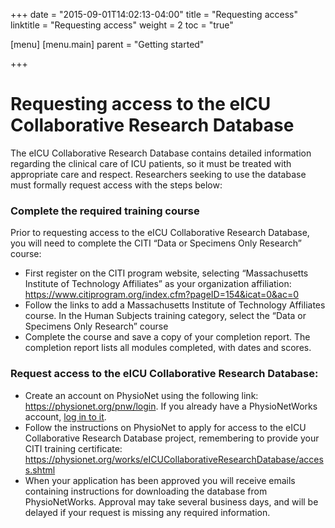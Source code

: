 +++
date = "2015-09-01T14:02:13-04:00"
title = "Requesting access"
linktitle = "Requesting access"
weight = 2
toc = "true"

[menu]
  [menu.main]
    parent = "Getting started"

+++

<!-- # Access to the eICU Collaborative Research Database is not available at this time

*The eICU Collaborative Research Database is currently undergoing testing by a limited user group. Please check this page for updates on public release of the data*. 
-->

# Requesting access to the eICU Collaborative Research Database

The eICU Collaborative Research Database contains detailed information regarding the clinical care of ICU patients, so it must be treated with appropriate care and respect. Researchers seeking to use the database must formally request access with the steps below:

### Complete the required training course

Prior to requesting access to the eICU Collaborative Research Database, you will need to complete the CITI “Data or Specimens Only Research” course:

- First register on the CITI program website, selecting “Massachusetts Institute of Technology Affiliates” as your organization affiliation: https://www.citiprogram.org/index.cfm?pageID=154&icat=0&ac=0
- Follow the links to add a Massachusetts Institute of Technology Affiliates course. In the Human Subjects training category, select the “Data or Specimens Only Research” course
- Complete the course and save a copy of your completion report.  The completion report lists all modules completed, with dates and scores.

### Request access to the eICU Collaborative Research Database: 

- Create an account on PhysioNet using the following link: https://physionet.org/pnw/login. If you already have a PhysioNetWorks account, [log in to it](https://physionet.org/pnw/login).
- Follow the instructions on PhysioNet to apply for access to the eICU Collaborative Research Database project, remembering to provide your CITI training certificate: https://physionet.org/works/eICUCollaborativeResearchDatabase/access.shtml
- When your application has been approved you will receive emails containing instructions for downloading the database from PhysioNetWorks. Approval may take several business days, and will be delayed if your request is missing any required information.
